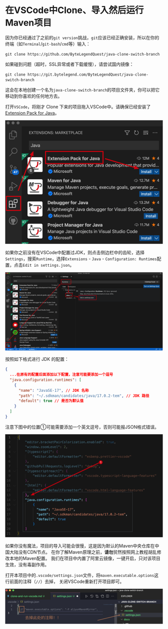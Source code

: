 # 在VSCode中Clone、导入然后运行Maven项目

因为你已经通过了之前的`git version`挑战，`git`应该已经正确安装，所以在你的终端（如`Terminal`/`git-bash`/`cmd`等）输入：

`git clone https://github.com/ByteLegendQuest/java-clone-switch-branch`

如果碰到问题（超时，SSL异常或者下载缓慢），请尝试国内镜像：

`git clone https://git.bytelegend.com/ByteLegendQuest/java-clone-switch-branch`

这会在本地创建一个名为`java-clone-switch-branch`的项目文件夹，你可以把它移动到你喜欢的任何地方去。

打开`VSCode`，将刚才 Clone 下来的项目拖入VSCode中。请确保已经安装了
[Extension Pack for Java](https://marketplace.visualstudio.com/items?itemName=vscjava.vscode-java-pack)。

![install-extension-pack-for-java.png](../install-extension-pack-for-java.png)

如果你之前没有在VSCode中配置过JDK，则点击侧边栏中的齿轮，选择`Settings`，搜索`Runtime`，选择`Extensions` - `Java` - `Configuration: Runtimes`配置，点击`Edit in settings.json`。

![edit-settings-json.png](../edit-settings-json.png)

按照如下格式进行 JDK 的配置：

```json
{
  ...在原有的配置后面添加以下配置，注意可能要添加一个逗号
  "java.configuration.runtimes": [
    {
      "name": "JavaSE-17", // JDK 名称
      "path": "~/.sdkman/candidates/java/17.0.2-tem", // JDK 路径
      "default": true // 是否为默认值
    }
  ]
}
```

注意下图中的位置①可能需要添加一个英文逗号，否则可能报JSON格式错误。

![vscode-jdk-conf](../vscode-jdk-conf.png)

如果你没有魔法，项目的导入可能会很慢，这是因为默认的Maven中央仓库在中国大陆没有CDN节点。
在你了解Maven原理之前，**请勿**贸然按照网上教程胡乱修改本地的Maven配置。
我们在项目中内置了阿里云镜像，一键开启，只对该项目生效，没有毒副作用。

打开本项目中的`.vscode/settings.json`文件，将`maven.executable.options`这行前面的注释（`//`）去掉，
关闭VSCode重新打开项目即可。

![vscode-aliyun](./vscode-aliyun.png)
